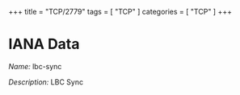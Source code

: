 +++
title = "TCP/2779"
tags = [ "TCP" ]
categories = [ "TCP" ]
+++

# IANA Data

_Name:_ lbc-sync

_Description:_ LBC Sync

